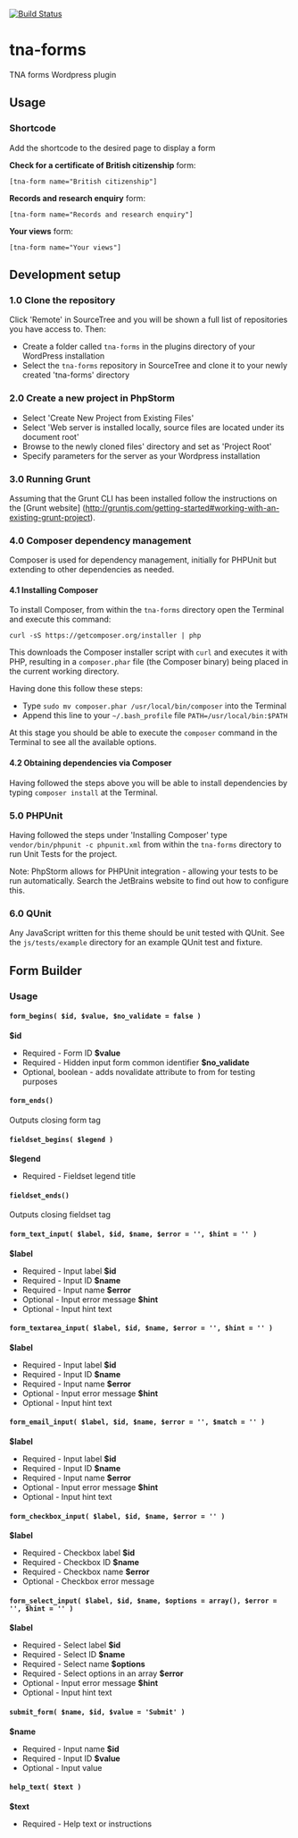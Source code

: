 [![Build Status](https://travis-ci.org/nationalarchives/tna-forms.svg?branch=master)](https://travis-ci.org/nationalarchives/tna-forms)

# tna-forms
TNA forms Wordpress plugin

## Usage

### Shortcode

Add the shortcode to the desired page to display a form

**Check for a certificate of British citizenship** form:

```[tna-form name="British citizenship"]```

**Records and research enquiry** form:

```[tna-form name="Records and research enquiry"]```

**Your views** form:

```[tna-form name="Your views"]```

## Development setup

### 1.0 Clone the repository

Click 'Remote' in SourceTree and you will be shown a full list of repositories you have access to. Then: 

* Create a folder called ```tna-forms``` in the plugins directory of your WordPress installation
* Select the ```tna-forms``` repository in SourceTree and clone it to your newly created 'tna-forms' directory

### 2.0 Create a new project in PhpStorm

* Select 'Create New Project from Existing Files' 
* Select 'Web server is installed locally, source files are located under its document root' 
* Browse to the newly cloned files' directory and set as 'Project Root'
* Specify parameters for the server as your Wordpress installation

### 3.0 Running Grunt

Assuming that the Grunt CLI has been installed follow the instructions on the [Grunt website] (http://gruntjs.com/getting-started#working-with-an-existing-grunt-project).

### 4.0 Composer dependency management

Composer is used for dependency management, initially for PHPUnit but extending to other dependencies as needed. 

#### 4.1 Installing Composer

To install Composer, from within the ```tna-forms``` directory open the Terminal and execute this command: 

```curl -sS https://getcomposer.org/installer | php```

This downloads the Composer installer script with ```curl``` and executes it with PHP, resulting in a ```composer.phar``` file (the Composer binary) being placed in the current working directory. 

Having done this follow these steps:

* Type ```sudo mv composer.phar /usr/local/bin/composer``` into the Terminal
* Append this line to your ```~/.bash_profile``` file ```PATH=/usr/local/bin:$PATH```

At this stage you should be able to execute the ```composer``` command in the Terminal to see all the available options.

#### 4.2 Obtaining dependencies via Composer

Having followed the steps above you will be able to install dependencies by typing ```composer install``` at the Terminal.

### 5.0 PHPUnit

Having followed the steps under 'Installing Composer' type ```vendor/bin/phpunit -c phpunit.xml``` from within the ```tna-forms``` directory to run Unit Tests for the project.

Note: PhpStorm allows for PHPUnit integration - allowing your tests to be run automatically. Search the JetBrains website to find out how to configure this.

### 6.0 QUnit

Any JavaScript written for this theme should be unit tested with QUnit. See the ```js/tests/example``` directory for an example QUnit test and fixture.

## Form Builder

### Usage

#### ``` form_begins( $id, $value, $no_validate = false ) ```

**$id** 
- Required - Form ID
**$value** 
- Required - Hidden input form common identifier
**$no_validate** 
- Optional, boolean - adds novalidate attribute to from for testing purposes

#### ``` form_ends() ```

Outputs closing form tag

#### ``` fieldset_begins( $legend ) ```

**$legend**
- Required - Fieldset legend title

#### ``` fieldset_ends() ```

Outputs closing fieldset tag

#### ``` form_text_input( $label, $id, $name, $error = '', $hint = '' ) ```

**$label** 
- Required - Input label
**$id** 
- Required - Input ID
**$name** 
- Required - Input name
**$error** 
- Optional - Input error message
**$hint** 
- Optional - Input hint text

#### ``` form_textarea_input( $label, $id, $name, $error = '', $hint = '' ) ```

**$label** 
- Required - Input label
**$id** 
- Required - Input ID
**$name** 
- Required - Input name
**$error** 
- Optional - Input error message
**$hint** 
- Optional - Input hint text

#### ``` form_email_input( $label, $id, $name, $error = '', $match = '' ) ```

**$label** 
- Required - Input label
**$id** 
- Required - Input ID
**$name** 
- Required - Input name
**$error** 
- Optional - Input error message
**$hint** 
- Optional - Input hint text

#### ``` form_checkbox_input( $label, $id, $name, $error = '' ) ```

**$label** 
- Required - Checkbox label
**$id** 
- Required - Checkbox ID
**$name** 
- Required - Checkbox name
**$error** 
- Optional - Checkbox error message

#### ``` form_select_input( $label, $id, $name, $options = array(), $error = '', $hint = '' ) ```

**$label** 
- Required - Select label
**$id** 
- Required - Select ID
**$name** 
- Required - Select name
**$options** 
- Required - Select options in an array
**$error** 
- Optional - Input error message
**$hint** 
- Optional - Input hint text

#### ``` submit_form( $name, $id, $value = 'Submit' ) ```

**$name** 
- Required - Input name
**$id** 
- Required - Input ID
**$value** 
- Optional - Input value


#### ``` help_text( $text ) ```

**$text** 
- Required - Help text or instructions



